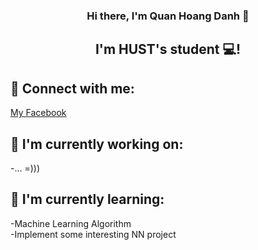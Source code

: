<h3 align="center">
Hi there, I'm Quan Hoang Danh 👋
</h3>
<h2 align="center">
I'm HUST's student 💻!
</h2> 

## 🤝 Connect with me: 
<a href="https://www.facebook.com/spidartist">My Facebook</a>

## 🔭 I'm currently working on:

-... =)))
</br>
## 🌱 I'm currently learning:
-Machine Learning Algorithm
</br>
-Implement some interesting NN project
